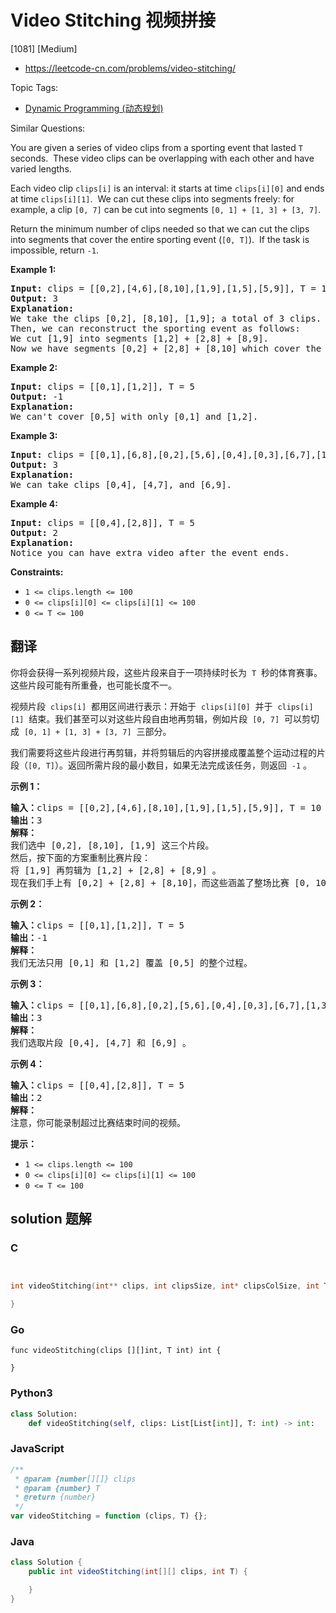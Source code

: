 # Video Stitching 视频拼接

[1081] [Medium]

- https://leetcode-cn.com/problems/video-stitching/

Topic Tags:

- [Dynamic Programming (动态规划)](https://leetcode-cn.com/tag/dynamic-programming/)

Similar Questions:

You are given a series of video clips from a sporting event that lasted `T` seconds.  These video clips can be overlapping with each other and have varied lengths.

Each video clip `clips[i]` is an interval: it starts at time `clips[i][0]` and ends at time `clips[i][1]`.  We can cut these clips into segments freely: for example, a clip `[0, 7]` can be cut into segments `[0, 1] + [1, 3] + [3, 7]`.

Return the minimum number of clips needed so that we can cut the clips into segments that cover the entire sporting event (`[0, T]`).  If the task is impossible, return `-1`.

**Example 1:**

<pre><strong>Input: </strong>clips = <span id="example-input-1-1">[[0,2],[4,6],[8,10],[1,9],[1,5],[5,9]]</span>, T = <span id="example-input-1-2">10</span>
<strong>Output: </strong><span id="example-output-1">3</span>
<strong>Explanation: </strong>
We take the clips [0,2], [8,10], [1,9]; a total of 3 clips.
Then, we can reconstruct the sporting event as follows:
We cut [1,9] into segments [1,2] + [2,8] + [8,9].
Now we have segments [0,2] + [2,8] + [8,10] which cover the sporting event [0, 10].
</pre>

**Example 2:**

<pre><strong>Input: </strong>clips = <span id="example-input-2-1">[[0,1],[1,2]]</span>, T = <span id="example-input-2-2">5</span>
<strong>Output: </strong><span id="example-output-2">-1</span>
<strong>Explanation: </strong>
We can't cover [0,5] with only [0,1] and [1,2].
</pre>

**Example 3:**

<pre><strong>Input: </strong>clips = <span id="example-input-3-1">[[0,1],[6,8],[0,2],[5,6],[0,4],[0,3],[6,7],[1,3],[4,7],[1,4],[2,5],[2,6],[3,4],[4,5],[5,7],[6,9]]</span>, T = <span id="example-input-3-2">9</span>
<strong>Output: </strong><span id="example-output-3">3</span>
<strong>Explanation: </strong>
We can take clips [0,4], [4,7], and [6,9].
</pre>

**Example 4:**

<pre><strong>Input: </strong>clips = <span id="example-input-4-1">[[0,4],[2,8]]</span>, T = <span id="example-input-4-2">5</span>
<strong>Output: </strong><span id="example-output-4">2</span>
<strong>Explanation: </strong>
Notice you can have extra video after the event ends.
</pre>

**Constraints:**

- `1 <= clips.length <= 100`
- `0 <= clips[i][0] <= clips[i][1] <= 100`
- `0 <= T <= 100`

## 翻译

你将会获得一系列视频片段，这些片段来自于一项持续时长为  `T`  秒的体育赛事。这些片段可能有所重叠，也可能长度不一。

视频片段  `clips[i]`  都用区间进行表示：开始于  `clips[i][0]`  并于  `clips[i][1]`  结束。我们甚至可以对这些片段自由地再剪辑，例如片段  `[0, 7]`  可以剪切成  `[0, 1] + [1, 3] + [3, 7]`  三部分。

我们需要将这些片段进行再剪辑，并将剪辑后的内容拼接成覆盖整个运动过程的片段（`[0, T]`）。返回所需片段的最小数目，如果无法完成该任务，则返回  `-1` 。

**示例 1：**

<pre><strong>输入：</strong>clips = [[0,2],[4,6],[8,10],[1,9],[1,5],[5,9]], T = 10
<strong>输出：</strong>3
<strong>解释：</strong>
我们选中 [0,2], [8,10], [1,9] 这三个片段。
然后，按下面的方案重制比赛片段：
将 [1,9] 再剪辑为 [1,2] + [2,8] + [8,9] 。
现在我们手上有 [0,2] + [2,8] + [8,10]，而这些涵盖了整场比赛 [0, 10]。
</pre>

**示例 2：**

<pre><strong>输入：</strong>clips = [[0,1],[1,2]], T = 5
<strong>输出：</strong>-1
<strong>解释：</strong>
我们无法只用 [0,1] 和 [1,2] 覆盖 [0,5] 的整个过程。
</pre>

**示例 3：**

<pre><strong>输入：</strong>clips = [[0,1],[6,8],[0,2],[5,6],[0,4],[0,3],[6,7],[1,3],[4,7],[1,4],[2,5],[2,6],[3,4],[4,5],[5,7],[6,9]], T = 9
<strong>输出：</strong>3
<strong>解释： </strong>
我们选取片段 [0,4], [4,7] 和 [6,9] 。
</pre>

**示例 4：**

<pre><strong>输入：</strong>clips = [[0,4],[2,8]], T = 5
<strong>输出：</strong>2
<strong>解释：</strong>
注意，你可能录制超过比赛结束时间的视频。
</pre>

**提示：**

- `1 <= clips.length <= 100`
- `0 <= clips[i][0] <= clips[i][1] <= 100`
- `0 <= T <= 100`

## solution 题解

### C

```c


int videoStitching(int** clips, int clipsSize, int* clipsColSize, int T){

}
```

### Go

```golang
func videoStitching(clips [][]int, T int) int {

}
```

### Python3

```python
class Solution:
    def videoStitching(self, clips: List[List[int]], T: int) -> int:
```

### JavaScript

```javascript
/**
 * @param {number[][]} clips
 * @param {number} T
 * @return {number}
 */
var videoStitching = function (clips, T) {};
```

### Java

```java
class Solution {
    public int videoStitching(int[][] clips, int T) {

    }
}
```
